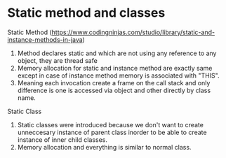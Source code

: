 # Static method and classes

Static Method (https://www.codingninjas.com/studio/library/static-and-instance-methods-in-java)
1. Method declares static and which are not using any reference to any object, they are thread safe
2. Memory allocation for static and instance method are exactly same except in case of instance method memory is associated with "THIS".
3. Meaning each invocation create a frame on the call stack and only difference is one is accessed via object and other directly by class name.

Static Class
1. Static classes were introduced because we don't want to create unneccesary instance of parent class inorder to be able to create instance of inner child classes.
2. Memory allocation and everything is similar to normal class.



